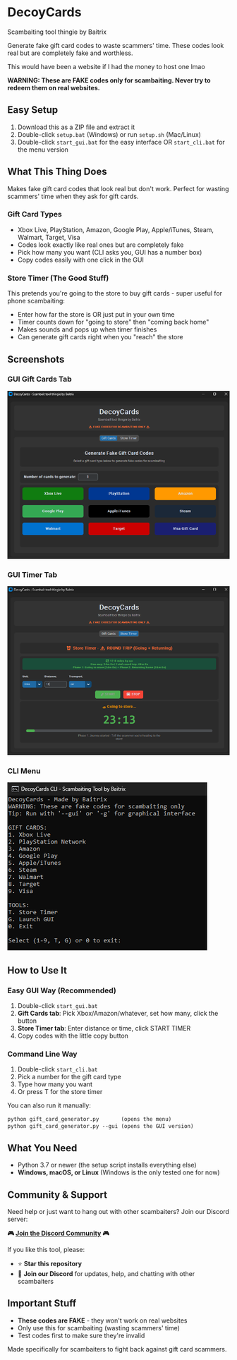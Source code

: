 # DecoyCards
Scambaiting tool thingie by Baitrix

Generate fake gift card codes to waste scammers' time. These codes look real but are completely fake and worthless.

This would have been a website if I had the money to host one lmao

**WARNING: These are FAKE codes only for scambaiting. Never try to redeem them on real websites.**

## Easy Setup

1. Download this as a ZIP file and extract it
2. Double-click `setup.bat` (Windows) or run `setup.sh` (Mac/Linux)  
3. Double-click `start_gui.bat` for the easy interface OR `start_cli.bat` for the menu version

## What This Thing Does

Makes fake gift card codes that look real but don't work. Perfect for wasting scammers' time when they ask for gift cards.

### Gift Card Types
- Xbox Live, PlayStation, Amazon, Google Play, Apple/iTunes, Steam, Walmart, Target, Visa
- Codes look exactly like real ones but are completely fake
- Pick how many you want (CLI asks you, GUI has a number box)
- Copy codes easily with one click in the GUI

### Store Timer (The Good Stuff)
This pretends you're going to the store to buy gift cards - super useful for phone scambaiting:
- Enter how far the store is OR just put in your own time
- Timer counts down for "going to store" then "coming back home" 
- Makes sounds and pops up when timer finishes
- Can generate gift cards right when you "reach" the store

## Screenshots

### GUI Gift Cards Tab
![Gift Cards Tab](GUIMenu.png)

### GUI Timer Tab  
![Timer Tab](GUIStoreTimer.png)

### CLI Menu
![CLI Menu](CLI.png)

## How to Use It

### Easy GUI Way (Recommended)
1. Double-click `start_gui.bat` 
2. **Gift Cards tab**: Pick Xbox/Amazon/whatever, set how many, click the button
3. **Store Timer tab**: Enter distance or time, click START TIMER
4. Copy codes with the little copy button

### Command Line Way
1. Double-click `start_cli.bat`
2. Pick a number for the gift card type
3. Type how many you want
4. Or press T for the store timer

You can also run it manually:
```
python gift_card_generator.py       (opens the menu)
python gift_card_generator.py --gui (opens the GUI version)
```

## What You Need

- Python 3.7 or newer (the setup script installs everything else)
- **Windows, macOS, or Linux** (Windows is the only tested one for now)

## Community & Support

Need help or just want to hang out with other scambaiters? Join our Discord server:

**🎮 [Join the Discord Community](https://discord.gg/tvJcK47Vvm) 🎮**

If you like this tool, please:
- ⭐ **Star this repository** 
- 💬 **Join our Discord** for updates, help, and chatting with other scambaiters

## Important Stuff

- **These codes are FAKE** - they won't work on real websites
- Only use this for scambaiting (wasting scammers' time)
- Test codes first to make sure they're invalid

Made specifically for scambaiters to fight back against gift card scammers.
